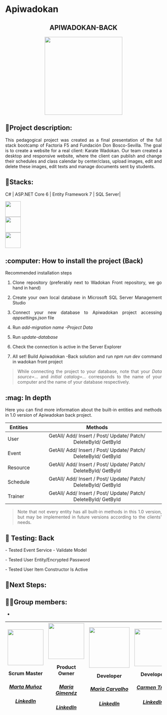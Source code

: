 # Apiwadokan

<h2 align="center"> APIWADOKAN-BACK</h2>


<div align="center"><img src="https://user-images.githubusercontent.com/117834971/234863466-30d1ee0e-06ad-441e-a420-16d52a7a7b3c.png" width=250></div>





<h2 align="justify"> 📝Project description:</h2>
<p align="justify">This pedagogical project was created as a final presentation of the full stack bootcamp of Factoria F5 and Fundación Don Bosco-Sevilla. The goal is to create a website for a real client: Karate Wadokan. Our team created a desktop and responsive website, where the client can publish and change their schedules and class calendar by center/class, upload images, edit and delete these images, edit texts and manage documents sent by students.</p>

<h2 align="justify"> 🔧Stacks:</h2>
<p align="justify"> C# | ASP.NET Core 6 | Entity Framework 7 | SQL Server|</p>
<img src="https://user-images.githubusercontent.com/117834971/235618927-2666f6fd-5e7f-493e-8c1a-66620494bfdf.jpg" width=50 align="justify"</div><div align="https://user-images.githubusercontent.com/117834971/235618986-3bd01f10-8666-40b4-92c6-8292eee75373.png" width=50</div><div align="justify"><img src="https://user-images.githubusercontent.com/117834971/235619174-ff10699b-6d8e-4c62-82b4-354928900a17.jpg" width=50</div><div align="justify"><img src="https://user-images.githubusercontent.com/117834971/235619020-a4a2aa40-9be1-4135-ad5c-50df5c92e89f.jpg" width=50</div>


<h2 align="justify"> :computer: How to install the project (Back) </h2>
<p align="justify> This section demonstrates how to set up your own local database and how to connect it to the API we developed specifically for Wadokan Front project to use. 
It must be noted that, even though the Wadokan Front project may be run using json-server, it is highly recommended to set it up using Apiwadokan Back project.   </h3> 
<p> </p> 

<h3 align="justify"> Recommended installation steps </h3> 

1. Clone repository (preferably next to Wadokan Front repository, we go hand in hand)  </p> 

2. Create your own local database in Microsoft SQL Server Management Studio </p> 

3. Connect your new database to Apiwadokan project accessing _appsettings.json_ file </p> 
4. Run *add-migration _name_ -Project Data* 
                  
5. Run *update-database*                 

6. Check the connection is active in the Server Explorer </p> 

7. All set! Build Apiwadokan -Back solution and run _npm run dev_ command in wadokan front project </p> 

> While connecting the project to your database, note that your *Data source=...* and *initial catalog=...* corresponds to the name of your computer and the name of your database respectively.  

<h2 align="justify"> :mag: In depth </h2> 

<p align="justify"> Here you can find more information about the built-in entities and methods in 1.0 version of Apiwadokan back project. </p> 


| Entities    |                          Methods                              |
| ------------|:-------------------------------------------------------------:| 
| User        | GetAll/ Add/ Insert / Post/ Update/ Patch/ DeleteById/ GetById| 
| Event       | GetAll/ Add/ Insert / Post/ Update/ Patch/ DeleteById/ GetById|   
| Resource    | GetAll/ Add/ Insert / Post/ Update/ Patch/ DeleteById/ GetById|   
| Schedule    | GetAll/ Add/ Insert / Post/ Update/ Patch/ DeleteById/ GetById|    
| Trainer     | GetAll/ Add/ Insert / Post/ Update/ Patch/ DeleteById/ GetById|   
 


> Note that not every entity has all built-in methods in this 1.0 version, but may be implemented in future versions according to the clients' needs. 
                  
<h2 align="justify"> 👀  Testing: Back</h2>
<p align="justify">- Tested Event Service - Validate Model  </p> 
<p align="justify">- Tested User Entity/Encrypted Password </p> 
<p align="justify">- Tested User Item Constructor Is Active </p>

<h2 align="justify">  🧪Next Steps:</h2>









## 👩‍💻Group members:
+ 
|<img src="https://user-images.githubusercontent.com/117834971/234281071-f3f6a329-276a-4e1d-839a-81750cb040be.png" width=115><p>Scrum Master</p><h5><a href="https://github.com/MartaMunMol">Marta Muñoz</a></h5><h5><a href="https://www.linkedin.com/in/marta-m-28b334257//">LinkedIn</a></h5>|<img src="https://user-images.githubusercontent.com/117834971/234281032-b739b505-7c23-4a6d-b744-361b033a16b9.png" width=115><p>Product Owner</p><h5><a href="https://github.com/MeryGF">María Gimenéz</a></h5><h5><a href="https://www.linkedIn.com/in/margimfig/">LinkedIn</a></h5>|<img src="https://user-images.githubusercontent.com/117834971/234281295-c035f658-2cd6-4f3d-a453-5b13d3a73a0a.png" width=130><p>Developer</p><h5><a href="https://github.com/Ma-shi22">Maria Carvalho</a></h5><h5><a href="https://www.linkedin.com/in/mariashirleicarvalho/">LinkedIn</a></h5>|<img src="https://user-images.githubusercontent.com/117834971/234281127-87812517-4b78-42b1-a3dd-0adeeae2529e.png" width=120><p>Developer</p><h5><a href="https://github.com/Carmen-Trillo/">Carmen Trillo</a></h5><h5><a href="https://www.linkedin.com/in/carmentrillonavarro/">LinkedIn</a></h5>|<img src="https://user-images.githubusercontent.com/117834971/234281100-a4e510b1-bbb1-4141-aaa8-95f3ff878a48.png" width=115><p>Developer</p><h5><a href="https://github.com/Milacover">Yamila Marquez</a></h5><h5><a href="https://www.linkedin.com/in/yamila-marquez-lobato-640244199/">LinkedIn</a></h5>|
| :---: | :---: | :---: | :---: | :---: |
